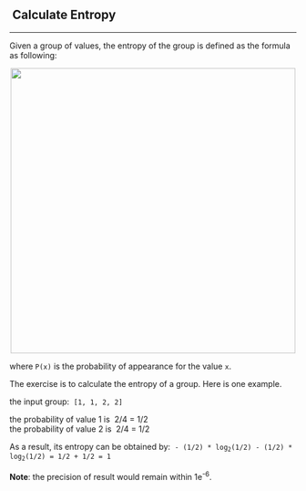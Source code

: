 <h2>  Calculate Entropy</h2><hr><div><p>Given a group of values, the entropy of the group is defined as the formula as following:</p>

<p align="center"><img alt="" src="https://assets.leetcode.com/uploads/2019/03/05/entropy_formula.png" style="width: 500px;"></p>

<p>where <code>P(x)</code> is the probability of appearance for the value&nbsp;<code>x</code>.</p>

<p>The exercise is to calculate the entropy of a group. Here is one example.</p>

<p>the input group: &nbsp;<code>[1, 1, 2, 2]</code></p>

<p>the probability of value 1 is&nbsp; 2/4 = 1/2<br>
the probability of value 2 is &nbsp;2/4 = 1/2</p>

<p>As a result, its entropy can be obtained by: &nbsp;<code>- (1/2) * log<sub>2</sub>(1/2) - (1/2) * log<sub>2</sub>(1/2) = 1/2 + 1/2 = 1</code></p>

<p><strong>Note</strong>: the precision of result would remain within 1e<sup>-6</sup>.</p>
</div>